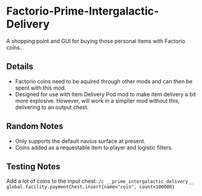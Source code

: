 # Factorio-Prime-Intergalactic-Delivery
A shopping point and GUI for buying those personal items with Factorio coins.


Details
-----------

- Factorio coins need to be aquired through other mods and can then be spent with this mod.
- Designed for use with Item Delivery Pod mod to make item delivery a bit more explosive. However, will work in a simplier mod without this, delivering to an output chest.

Random Notes
-------------

- Only supports the default navius surface at present.
- Coins added as a requestable item to player and logistic filters.

Testing Notes
-------------
Add a lot of coins to the input chest:
` /c __prime_intergalactic_delivery__ global.facility.paymentChest.insert{name="coin", count=100000} `